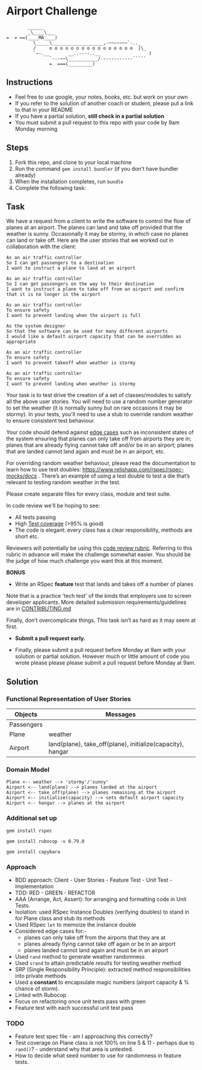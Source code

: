 Airport Challenge
=================

```
        ______
        _\____\___
=  = ==(____MA____)
          \_____\___________________,-~~~~~~~`-.._
          /     o o o o o o o o o o o o o o o o  |\_
          `~-.__       __..----..__                  )
                `---~~\___________/------------`````
                =  ===(_________)

```

Instructions
---------

* Feel free to use google, your notes, books, etc. but work on your own
* If you refer to the solution of another coach or student, please put a link to that in your README
* If you have a partial solution, **still check in a partial solution**
* You must submit a pull request to this repo with your code by 9am Monday morning

Steps
-------

1. Fork this repo, and clone to your local machine
2. Run the command `gem install bundler` (if you don't have bundler already)
3. When the installation completes, run `bundle`
4. Complete the following task:

Task
-----

We have a request from a client to write the software to control the flow of planes at an airport. The planes can land and take off provided that the weather is sunny. Occasionally it may be stormy, in which case no planes can land or take off.  Here are the user stories that we worked out in collaboration with the client:

```
As an air traffic controller 
So I can get passengers to a destination 
I want to instruct a plane to land at an airport

As an air traffic controller 
So I can get passengers on the way to their destination 
I want to instruct a plane to take off from an airport and confirm that it is no longer in the airport

As an air traffic controller 
To ensure safety 
I want to prevent landing when the airport is full 

As the system designer
So that the software can be used for many different airports
I would like a default airport capacity that can be overridden as appropriate

As an air traffic controller 
To ensure safety 
I want to prevent takeoff when weather is stormy 

As an air traffic controller 
To ensure safety 
I want to prevent landing when weather is stormy 
```

Your task is to test drive the creation of a set of classes/modules to satisfy all the above user stories. You will need to use a random number generator to set the weather (it is normally sunny but on rare occasions it may be stormy). In your tests, you'll need to use a stub to override random weather to ensure consistent test behaviour.

Your code should defend against [edge cases](http://programmers.stackexchange.com/questions/125587/what-are-the-difference-between-an-edge-case-a-corner-case-a-base-case-and-a-b) such as inconsistent states of the system ensuring that planes can only take off from airports they are in; planes that are already flying cannot take off and/or be in an airport; planes that are landed cannot land again and must be in an airport, etc.

For overriding random weather behaviour, please read the documentation to learn how to use test doubles: https://www.relishapp.com/rspec/rspec-mocks/docs . There’s an example of using a test double to test a die that’s relevant to testing random weather in the test.

Please create separate files for every class, module and test suite.

In code review we'll be hoping to see:

* All tests passing
* High [Test coverage](https://github.com/makersacademy/course/blob/master/pills/test_coverage.md) (>95% is good)
* The code is elegant: every class has a clear responsibility, methods are short etc. 

Reviewers will potentially be using this [code review rubric](docs/review.md).  Referring to this rubric in advance will make the challenge somewhat easier.  You should be the judge of how much challenge you want this at this moment.

**BONUS**

* Write an RSpec **feature** test that lands and takes off a number of planes

Note that is a practice 'tech test' of the kinds that employers use to screen developer applicants.  More detailed submission requirements/guidelines are in [CONTRIBUTING.md](CONTRIBUTING.md)

Finally, don’t overcomplicate things. This task isn’t as hard as it may seem at first.

* **Submit a pull request early.**

* Finally, please submit a pull request before Monday at 9am with your solution or partial solution.  However much or little amount of code you wrote please please please submit a pull request before Monday at 9am.



Solution
-----
### Functional Representation of User Stories

Objects  | Messages
------------- | -------------
Passengers |
Plane  | weather
Airport | land(plane), take_off(plane), initialize(capacity), hangar

### Domain Model

```
Plane <-- weather --> 'stormy'/'sunny'
Airport <-- land(plane) --> planes landed at the airport
Airport <-- take_off(plane) --> planes remaining at the airport
Airport <-- initialize(capacity) --> sets default airport capacity
Airport <-- hangar --> planes at the airport
```

### Additional set up

```
gem install rspec
```

```
gem install rubocop -v 0.79.0
```

```
gem install capybara
```

### Approach

* BDD approach: Client - User Stories - Feature Test - Unit Test - Implementation
* TDD: RED - GREEN - REFACTOR
* AAA (Arrange, Act, Assert): for arranging and formatting code in Unit Tests.
* Isolation: used RSpec Instance Doubles (verifying doubles) to stand in for Plane class and stub its methods
* Used RSpec `let` to memoize the instance double
* Considered edge cases for:-
  * planes can only take off from the airports that they are at
  * planes already flying cannot take off again or be in an airport
  * planes landed cannot land again and must be in an airport
* Used `rand` method to generate weather randomness
* Used `srand` to attain predictable results for testing weather method
* SRP (Single Responsibility Principle): extracted method responsibilities into private methods
* Used a **constant** to encapsulate magic numbers (airport capacity & % chance of storm).
* Linted with Rubocop
* Focus on refactoring once unit tests pass with green
* Feature test with each successful unit test pass

### TODO

* Feature test spec file - am I approaching this correctly?
* Test coverage on Plane class is not 100% on line 5 & 11 - perhaps due to `rand()`? - understand why that area is untested.
* How to decide what seed number to use for randomness in feature tests. 
